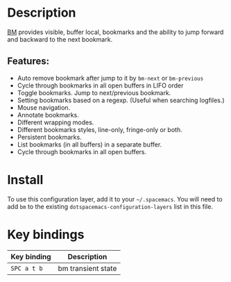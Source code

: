 # Description

[BM](https://github.com/joodland/bm/blob/master/README.md) provides
visible, buffer local, bookmarks and the ability to jump forward and
backward to the next bookmark.

## Features:

-   Auto remove bookmark after jump to it by `bm-next` or `bm-previous`
-   Cycle through bookmarks in all open buffers in LIFO order
-   Toggle bookmarks. Jump to next/previous bookmark.
-   Setting bookmarks based on a regexp. (Useful when searching
    logfiles.)
-   Mouse navigation.
-   Annotate bookmarks.
-   Different wrapping modes.
-   Different bookmarks styles, line-only, fringe-only or both.
-   Persistent bookmarks.
-   List bookmarks (in all buffers) in a separate buffer.
-   Cycle through bookmarks in all open buffers.

# Install

To use this configuration layer, add it to your `~/.spacemacs`. You will
need to add `bm` to the existing `dotspacemacs-configuration-layers`
list in this file.

# Key bindings

| Key binding | Description        |
|-------------|--------------------|
| `SPC a t b` | bm transient state |
